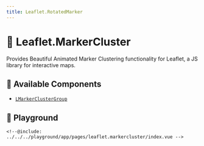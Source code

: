 ```yaml
---
title: Leaflet.RotatedMarker
---
```


# 🔌 Leaflet.MarkerCluster

Provides Beautiful Animated Marker Clustering functionality for Leaflet, a JS library for interactive maps.

## 🧩 Available Components

- [`LMarkerClusterGroup`](/plugins/leaflet.markercluster/l-marker-cluster-group)

## 🧪 Playground

<script>
import "leaflet/dist/leaflet.css";
</script>

<div class="demo">
    <demo-leaflet.markercluster-index />
</div>

```vue
<!--@include: ../../../playground/app/pages/leaflet.markercluster/index.vue -->
```